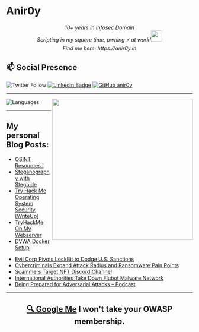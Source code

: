 # Anir0y


<p align="center"><em>10+ years in Infosec Domain<br>
  Scripting in my square time, pwning ⚡ at work!<img src="https://media.giphy.com/media/WUlplcMpOCEmTGBtBW/giphy.gif" width="30"> <br>
  Find me here: https://anir0y.in
</em></p>

## 📫 Social Presence

![Twitter Follow](https://img.shields.io/twitter/follow/anir0y?color=blue&style=for-the-badge&logo=twitter)
[![Linkedin Badge](https://img.shields.io/badge/Animesh%20Roy-Connect%20on%20linkedin-black?style=for-the-badge&logo=linkedin)](https://www.linkedin.com/in/anir0y/)
[![GitHub anir0y](https://img.shields.io/github/followers/anir0y?label=GitHub&style=for-the-badge&logo=github)](https://github.com/anir0y)

---

<img align='right' src="https://github-readme-stats.vercel.app/api?username=anir0y&show_icons=true&theme=dark" width="380">
<p align="left">
  <img  src="https://github-readme-stats.vercel.app/api/top-langs/?username=anir0y&layout=compact&hide=html,css" alt="Languages" />
</p>


---

## My personal Blog Posts:

<!-- CLASS:START -->
- [OSINT Resources I](https://classroom.anir0y.in/post/osint_resources-i/)
- [Steganography with Steghide](https://classroom.anir0y.in/post/stegnography/)
- [Try Hack Me Operating System Security [WriteUp]](https://classroom.anir0y.in/post/tryhackme-operatingsystemsecurity/)
- [TryHackMe Oh My Webserver](https://classroom.anir0y.in/post/tryhackme-oh-my-webserver/)
- [DVWA Docker Setup](https://classroom.anir0y.in/post/dvwa-docker-setup/)
<!-- CLASS:END -->


<!-- THREAT:START -->
- [Evil Corp Pivots LockBit to Dodge U.S. Sanctions](https://threatpost.com/evil-corp-pivots-to-lockbit-to-dodge-u-s-sanctions/179858/)
- [Cybercriminals Expand Attack Radius and Ransomware Pain Points](https://threatpost.com/criminals-expand-attack-radius/179832/)
- [Scammers Target NFT Discord Channel](https://threatpost.com/scammers-target-nft-discord-channel/179827/)
- [International Authorities Take Down Flubot Malware Network](https://threatpost.com/international-authorities-take-down-flubot-malware-network/179825/)
- [Being Prepared for Adversarial Attacks – Podcast](https://threatpost.com/threatpost-manky-fortinet/179821/)
<!-- THREAT:END -->

---

<h2 align=center>
  <a href="https://google.com/search?q=@anir0y">🔍 Google Me</a> I won't take your OWASP membership. 
</h2>


